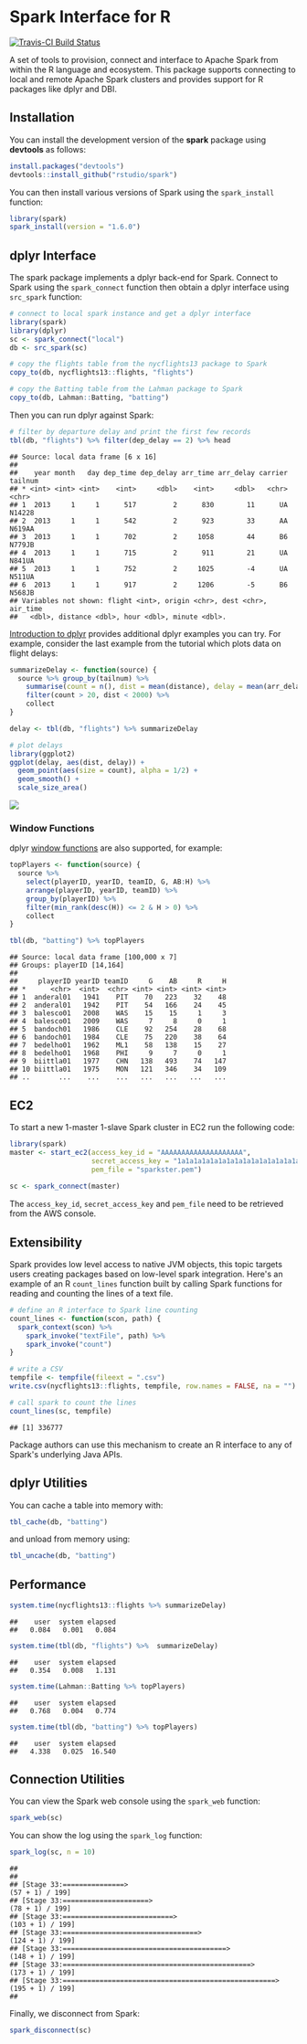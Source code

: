 Spark Interface for R
================

[![Travis-CI Build Status](https://travis-ci.com/rstudio/spark.svg?token=MxiS2SHZy3QzqFf34wQr&branch=master)](https://travis-ci.com/rstudio/spark)

A set of tools to provision, connect and interface to Apache Spark from within the R language and ecosystem. This package supports connecting to local and remote Apache Spark clusters and provides support for R packages like dplyr and DBI.

Installation
------------

You can install the development version of the **spark** package using **devtools** as follows:

``` r
install.packages("devtools")
devtools::install_github("rstudio/spark")
```

You can then install various versions of Spark using the `spark_install` function:

``` r
library(spark)
spark_install(version = "1.6.0")
```

dplyr Interface
---------------

The spark package implements a dplyr back-end for Spark. Connect to Spark using the `spark_connect` function then obtain a dplyr interface using `src_spark` function:

``` r
# connect to local spark instance and get a dplyr interface
library(spark)
library(dplyr)
sc <- spark_connect("local")
db <- src_spark(sc)

# copy the flights table from the nycflights13 package to Spark
copy_to(db, nycflights13::flights, "flights")

# copy the Batting table from the Lahman package to Spark
copy_to(db, Lahman::Batting, "batting")
```

Then you can run dplyr against Spark:

``` r
# filter by departure delay and print the first few records
tbl(db, "flights") %>% filter(dep_delay == 2) %>% head
```

    ## Source: local data frame [6 x 16]
    ## 
    ##    year month   day dep_time dep_delay arr_time arr_delay carrier tailnum
    ## * <int> <int> <int>    <int>     <dbl>    <int>     <dbl>   <chr>   <chr>
    ## 1  2013     1     1      517         2      830        11      UA  N14228
    ## 2  2013     1     1      542         2      923        33      AA  N619AA
    ## 3  2013     1     1      702         2     1058        44      B6  N779JB
    ## 4  2013     1     1      715         2      911        21      UA  N841UA
    ## 5  2013     1     1      752         2     1025        -4      UA  N511UA
    ## 6  2013     1     1      917         2     1206        -5      B6  N568JB
    ## Variables not shown: flight <int>, origin <chr>, dest <chr>, air_time
    ##   <dbl>, distance <dbl>, hour <dbl>, minute <dbl>.

[Introduction to dplyr](https://cran.rstudio.com/web/packages/dplyr/vignettes/introduction.html) provides additional dplyr examples you can try. For example, consider the last example from the tutorial which plots data on flight delays:

``` r
summarizeDelay <- function(source) {
  source %>% group_by(tailnum) %>%
    summarise(count = n(), dist = mean(distance), delay = mean(arr_delay)) %>%
    filter(count > 20, dist < 2000) %>%
    collect
}

delay <- tbl(db, "flights") %>% summarizeDelay

# plot delays
library(ggplot2)
ggplot(delay, aes(dist, delay)) +
  geom_point(aes(size = count), alpha = 1/2) +
  geom_smooth() +
  scale_size_area()
```

![](README_files/figure-markdown_github/unnamed-chunk-4-1.png)

### Window Functions

dplyr [window functions](https://cran.r-project.org/web/packages/dplyr/vignettes/window-functions.html) are also supported, for example:

``` r
topPlayers <- function(source) {
  source %>%
    select(playerID, yearID, teamID, G, AB:H) %>%
    arrange(playerID, yearID, teamID) %>%
    group_by(playerID) %>%
    filter(min_rank(desc(H)) <= 2 & H > 0) %>%
    collect
}

tbl(db, "batting") %>% topPlayers
```

    ## Source: local data frame [100,000 x 7]
    ## Groups: playerID [14,164]
    ## 
    ##     playerID yearID teamID     G    AB     R     H
    ## *      <chr>  <int>  <chr> <int> <int> <int> <int>
    ## 1  anderal01   1941    PIT    70   223    32    48
    ## 2  anderal01   1942    PIT    54   166    24    45
    ## 3  balesco01   2008    WAS    15    15     1     3
    ## 4  balesco01   2009    WAS     7     8     0     1
    ## 5  bandoch01   1986    CLE    92   254    28    68
    ## 6  bandoch01   1984    CLE    75   220    38    64
    ## 7  bedelho01   1962    ML1    58   138    15    27
    ## 8  bedelho01   1968    PHI     9     7     0     1
    ## 9  biittla01   1977    CHN   138   493    74   147
    ## 10 biittla01   1975    MON   121   346    34   109
    ## ..       ...    ...    ...   ...   ...   ...   ...

EC2
---

To start a new 1-master 1-slave Spark cluster in EC2 run the following code:

``` r
library(spark)
master <- start_ec2(access_key_id = "AAAAAAAAAAAAAAAAAAAA",
                    secret_access_key = "1a1a1a1a1a1a1a1a1a1a1a1a1a1a1a1a1a1a1a1",
                    pem_file = "sparkster.pem")
          
sc <- spark_connect(master)
```

The `access_key_id`, `secret_access_key` and `pem_file` need to be retrieved from the AWS console.

Extensibility
-------------

Spark provides low level access to native JVM objects, this topic targets users creating packages based on low-level spark integration. Here's an example of an R `count_lines` function built by calling Spark functions for reading and counting the lines of a text file.

``` r
# define an R interface to Spark line counting
count_lines <- function(scon, path) {
  spark_context(scon) %>%
    spark_invoke("textFile", path) %>%
    spark_invoke("count")
}

# write a CSV 
tempfile <- tempfile(fileext = ".csv")
write.csv(nycflights13::flights, tempfile, row.names = FALSE, na = "")

# call spark to count the lines
count_lines(sc, tempfile)
```

    ## [1] 336777

Package authors can use this mechanism to create an R interface to any of Spark's underlying Java APIs.

dplyr Utilities
---------------

You can cache a table into memory with:

``` r
tbl_cache(db, "batting")
```

and unload from memory using:

``` r
tbl_uncache(db, "batting")
```

Performance
-----------

``` r
system.time(nycflights13::flights %>% summarizeDelay)
```

    ##    user  system elapsed 
    ##   0.084   0.001   0.084

``` r
system.time(tbl(db, "flights") %>%  summarizeDelay)
```

    ##    user  system elapsed 
    ##   0.354   0.008   1.131

``` r
system.time(Lahman::Batting %>% topPlayers)
```

    ##    user  system elapsed 
    ##   0.768   0.004   0.774

``` r
system.time(tbl(db, "batting") %>% topPlayers)
```

    ##    user  system elapsed 
    ##   4.338   0.025  16.540

Connection Utilities
--------------------

You can view the Spark web console using the `spark_web` function:

``` r
spark_web(sc)
```

You can show the log using the `spark_log` function:

``` r
spark_log(sc, n = 10)
```

    ##                                                                                 
    ## 
    ## [Stage 33:===============>                                       (57 + 1) / 199]
    ## [Stage 33:=====================>                                 (78 + 1) / 199]
    ## [Stage 33:===========================>                          (103 + 1) / 199]
    ## [Stage 33:=================================>                    (124 + 1) / 199]
    ## [Stage 33:========================================>             (148 + 1) / 199]
    ## [Stage 33:==============================================>       (173 + 1) / 199]
    ## [Stage 33:====================================================> (195 + 1) / 199]
    ## 

Finally, we disconnect from Spark:

``` r
spark_disconnect(sc)
```
